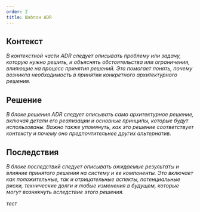 ```yaml
---
order: 2
title: Шаблон ADR
---
```


## Контекст

*В контекстной части ADR следует описывать проблему или задачу, которую нужно решить, и объяснять обстоятельства или ограничения, влияющие на процесс принятия решений. Это помогает понять, почему возникла необходимость в принятии конкретного архитектурного решения.*

## Решение

*В блоке решения ADR следует описывать само  архитектурное решение, включая детали его реализации и основные принципы, которые будут использованы. Важно также упомянуть, как это решение соответствует контексту и почему оно предпочтительнее других альтернатив.*

## Последствия

*В блоке последствий следует описывать ожидаемые результаты и влияние принятого решения на систему и ее компоненты. Это включает как положительные, так и отрицательные аспекты, потенциальные риски, технические долги и любые изменения в будущем, которые могут возникнуть вследствие этого решения.*

*тест*